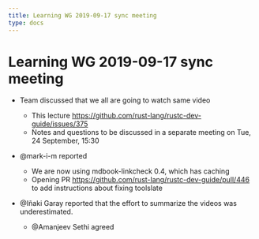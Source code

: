 ```yaml
---
title: Learning WG 2019-09-17 sync meeting
type: docs
---
```

# Learning WG 2019-09-17 sync meeting

- Team discussed that we all are going to watch same video
  - This lecture https://github.com/rust-lang/rustc-dev-guide/issues/375
  - Notes and questions to be discussed in a separate meeting on Tue, 24 September, 15:30

- @mark-i-m reported
  - We are now using mdbook-linkcheck 0.4, which has caching
  - Opening PR https://github.com/rust-lang/rustc-dev-guide/pull/446 to add instructions about fixing toolslate
  
- @Iñaki Garay reported that the effort to summarize the videos was underestimated.
  - @Amanjeev Sethi agreed
  
